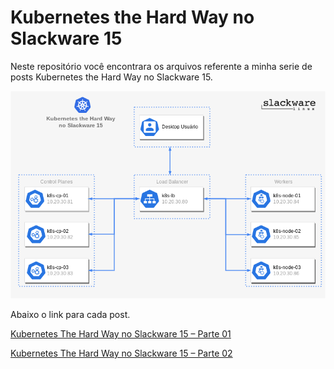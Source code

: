 # Kubernetes the Hard Way no Slackware 15

Neste repositório você encontrara os arquivos referente a minha serie de posts Kubernetes the Hard Way no Slackware 15.

![alt text](https://github.com/eurodrigolira/kubernetes-the-hard-way-no-slackware-15/blob/main/imagens/kubernetes-the-hard-way.png)

Abaixo o link para cada post.

[Kubernetes The Hard Way no Slackware 15 – Parte 01](https://rodrigolira.eti.br/kubernetes-the-hard-way-no-slackware-15-parte-01/)
 
[Kubernetes The Hard Way no Slackware 15 – Parte 02](https://rodrigolira.eti.br/kubernetes-the-hard-way-no-slackware-15-parte-02/) 
